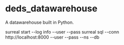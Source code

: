 # deds_datawarehouse
A datawarehouse built in Python.

surreal start --log info --user <user> --pass <pass>
surreal sql --conn http://localhost:8000 --user <user> --pass <pass> --ns <ns> --db <db>
